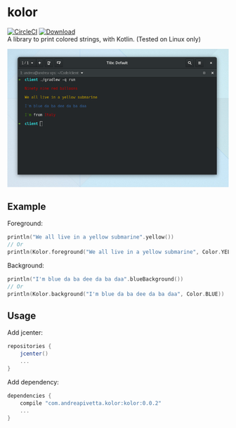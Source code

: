 # kolor
[![CircleCI](https://circleci.com/gh/ziggy42/kolor.svg?style=shield)](https://circleci.com/gh/ziggy42/kolor)
[![Download](https://api.bintray.com/packages/ziggy42/kolor/kolor/images/download.svg) ](https://bintray.com/ziggy42/kolor/kolor/_latestVersion)   
A library to print colored strings, with Kotlin.
(Tested on Linux only)

![Screenshot](screenshots/screenshot.png)

## Example
Foreground:
```kotlin
println("We all live in a yellow submarine".yellow())
// Or
println(Kolor.foreground("We all live in a yellow submarine", Color.YELLOW))
```

Background:
```kotlin
println("I'm blue da ba dee da ba daa".blueBackground())
// Or
println(Kolor.background("I'm blue da ba dee da ba daa", Color.BLUE))
```

## Usage
Add jcenter:
```groovy
repositories {
    jcenter()
    ...
}
```

Add dependency:
```groovy
dependencies {
    compile "com.andreapivetta.kolor:kolor:0.0.2"
    ...
}
```
